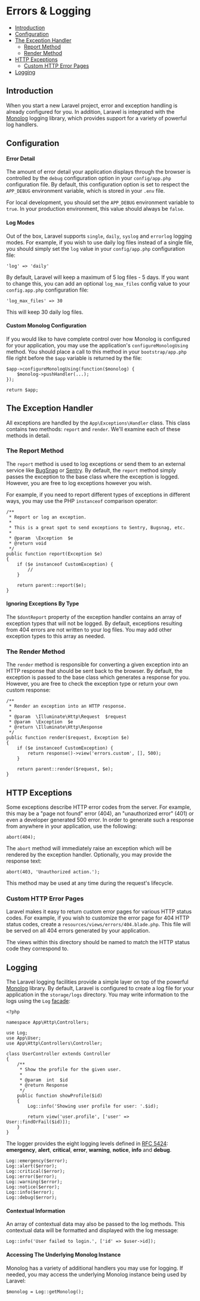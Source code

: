 # Errors & Logging

- [Introduction](#introduction)
- [Configuration](#configuration)
- [The Exception Handler](#the-exception-handler)
    - [Report Method](#report-method)
    - [Render Method](#render-method)
- [HTTP Exceptions](#http-exceptions)
    - [Custom HTTP Error Pages](#custom-http-error-pages)
- [Logging](#logging)

<a name="introduction"></a>
## Introduction

When you start a new Laravel project, error and exception handling is already configured for you. In addition, Laravel is integrated with the [Monolog](https://github.com/Seldaek/monolog) logging library, which provides support for a variety of powerful log handlers.

<a name="configuration"></a>
## Configuration

#### Error Detail

The amount of error detail your application displays through the browser is controlled by the `debug` configuration option in your `config/app.php` configuration file. By default, this configuration option is set to respect the `APP_DEBUG` environment variable, which is stored in your `.env` file.

For local development, you should set the `APP_DEBUG` environment variable to `true`. In your production environment, this value should always be `false`.

#### Log Modes

Out of the box, Laravel supports `single`, `daily`, `syslog` and `errorlog` logging modes. For example, if you wish to use daily log files instead of a single file, you should simply set the `log` value in your `config/app.php` configuration file:

    'log' => 'daily'
    
By default, Laravel will keep a maximum of 5 log files - 5 days. If you want to change this, you can add an optional `log_max_files` config value to your `config.app.php` configuration file:

    'log_max_files' => 30

This will keep 30 daily log files.

#### Custom Monolog Configuration

If you would like to have complete control over how Monolog is configured for your application, you may use the application's `configureMonologUsing` method. You should place a call to this method in your `bootstrap/app.php` file right before the `$app` variable is returned by the file:

    $app->configureMonologUsing(function($monolog) {
        $monolog->pushHandler(...);
    });

    return $app;

<a name="the-exception-handler"></a>
## The Exception Handler

All exceptions are handled by the `App\Exceptions\Handler` class. This class contains two methods: `report` and `render`. We'll examine each of these methods in detail.

<a name="report-method"></a>
### The Report Method

The `report` method is used to log exceptions or send them to an external service like [BugSnag](https://bugsnag.com) or [Sentry](https://github.com/getsentry/sentry-laravel). By default, the `report` method simply passes the exception to the base class where the exception is logged. However, you are free to log exceptions however you wish.

For example, if you need to report different types of exceptions in different ways, you may use the PHP `instanceof` comparison operator:

    /**
     * Report or log an exception.
     *
     * This is a great spot to send exceptions to Sentry, Bugsnag, etc.
     *
     * @param  \Exception  $e
     * @return void
     */
    public function report(Exception $e)
    {
        if ($e instanceof CustomException) {
            //
        }

        return parent::report($e);
    }

#### Ignoring Exceptions By Type

The `$dontReport` property of the exception handler contains an array of exception types that will not be logged. By default, exceptions resulting from 404 errors are not written to your log files. You may add other exception types to this array as needed.

<a name="render-method"></a>
### The Render Method

The `render` method is responsible for converting a given exception into an HTTP response that should be sent back to the browser. By default, the exception is passed to the base class which generates a response for you. However, you are free to check the exception type or return your own custom response:

    /**
     * Render an exception into an HTTP response.
     *
     * @param  \Illuminate\Http\Request  $request
     * @param  \Exception  $e
     * @return \Illuminate\Http\Response
     */
    public function render($request, Exception $e)
    {
        if ($e instanceof CustomException) {
            return response()->view('errors.custom', [], 500);
        }

        return parent::render($request, $e);
    }

<a name="http-exceptions"></a>
## HTTP Exceptions

Some exceptions describe HTTP error codes from the server. For example, this may be a "page not found" error (404), an "unauthorized error" (401) or even a developer generated 500 error. In order to generate such a response from anywhere in your application, use the following:

    abort(404);

The `abort` method will immediately raise an exception which will be rendered by the exception handler. Optionally, you may provide the response text:

    abort(403, 'Unauthorized action.');

This method may be used at any time during the request's lifecycle.

<a name="custom-http-error-pages"></a>
### Custom HTTP Error Pages

Laravel makes it easy to return custom error pages for various HTTP status codes. For example, if you wish to customize the error page for 404 HTTP status codes, create a `resources/views/errors/404.blade.php`. This file will be served on all 404 errors generated by your application.

The views within this directory should be named to match the HTTP status code they correspond to.

<a name="logging"></a>
## Logging

The Laravel logging facilities provide a simple layer on top of the powerful [Monolog](http://github.com/seldaek/monolog) library. By default, Laravel is configured to create a log file for your application in the `storage/logs` directory. You may write information to the logs using the `Log` [facade](/docs/{{version}}/facades):

    <?php

    namespace App\Http\Controllers;

    use Log;
    use App\User;
    use App\Http\Controllers\Controller;

    class UserController extends Controller
    {
        /**
         * Show the profile for the given user.
         *
         * @param  int  $id
         * @return Response
         */
        public function showProfile($id)
        {
            Log::info('Showing user profile for user: '.$id);

            return view('user.profile', ['user' => User::findOrFail($id)]);
        }
    }

The logger provides the eight logging levels defined in [RFC 5424](http://tools.ietf.org/html/rfc5424): **emergency**, **alert**, **critical**, **error**, **warning**, **notice**, **info** and **debug**.

    Log::emergency($error);
    Log::alert($error);
    Log::critical($error);
    Log::error($error);
    Log::warning($error);
    Log::notice($error);
    Log::info($error);
    Log::debug($error);

#### Contextual Information

An array of contextual data may also be passed to the log methods. This contextual data will be formatted and displayed with the log message:

    Log::info('User failed to login.', ['id' => $user->id]);

#### Accessing The Underlying Monolog Instance

Monolog has a variety of additional handlers you may use for logging. If needed, you may access the underlying Monolog instance being used by Laravel:

    $monolog = Log::getMonolog();
